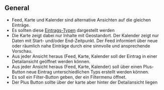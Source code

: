 ## General

* Feed, Karte und Kalender sind alternative Ansichten auf die gleichen Einträge.
* Es sollten diese [Eintrags-Typen](../concepts/item-types.md) dargestellt werden
* Die Karte zeigt dabei nur Inhalte mit Geostandort. Der Kalender zeigt nur Daten mit Start- und/oder End-Zeitpunkt. Der Feed informiert über neue oder räumlich nahe Einträge durch eine sinnvolle und ansprechende Vorschau.
* Aus jeder Ansicht heraus (Feed, Karte, Kalender soll der Eintrag in einer Detailansicht geöffnet werden können.
* Aus jeder Ansicht heraus (Feed, Karte, Kalender) soll über einen Plus-Button neue Eintrag unterschiedlichen Typs erstellt werden können.
* Es soll ein Filter-Button geben, der ein Filtermenu öffnet.
* Der Plus Button sollte über der karte aber hinter der Detailansicht liegen
